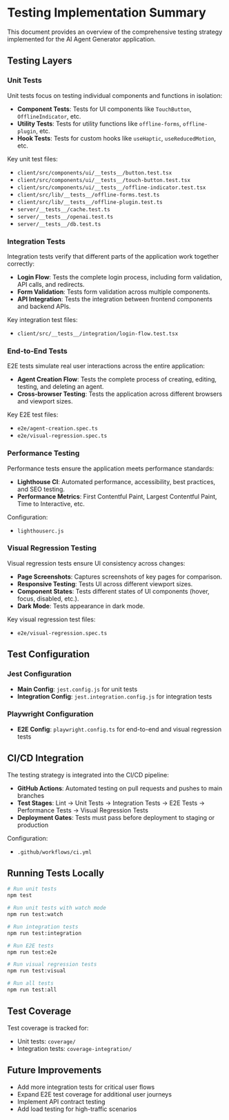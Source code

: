 # Testing Implementation Summary

This document provides an overview of the comprehensive testing strategy implemented for the AI Agent Generator application.

## Testing Layers

### Unit Tests

Unit tests focus on testing individual components and functions in isolation:

- **Component Tests**: Tests for UI components like `TouchButton`, `OfflineIndicator`, etc.
- **Utility Tests**: Tests for utility functions like `offline-forms`, `offline-plugin`, etc.
- **Hook Tests**: Tests for custom hooks like `useHaptic`, `useReducedMotion`, etc.

Key unit test files:

- `client/src/components/ui/__tests__/button.test.tsx`
- `client/src/components/ui/__tests__/touch-button.test.tsx`
- `client/src/components/ui/__tests__/offline-indicator.test.tsx`
- `client/src/lib/__tests__/offline-forms.test.ts`
- `client/src/lib/__tests__/offline-plugin.test.ts`
- `server/__tests__/cache.test.ts`
- `server/__tests__/openai.test.ts`
- `server/__tests__/db.test.ts`

### Integration Tests

Integration tests verify that different parts of the application work together correctly:

- **Login Flow**: Tests the complete login process, including form validation, API calls, and redirects.
- **Form Validation**: Tests form validation across multiple components.
- **API Integration**: Tests the integration between frontend components and backend APIs.

Key integration test files:

- `client/src/__tests__/integration/login-flow.test.tsx`

### End-to-End Tests

E2E tests simulate real user interactions across the entire application:

- **Agent Creation Flow**: Tests the complete process of creating, editing, testing, and deleting an agent.
- **Cross-browser Testing**: Tests the application across different browsers and viewport sizes.

Key E2E test files:

- `e2e/agent-creation.spec.ts`
- `e2e/visual-regression.spec.ts`

### Performance Testing

Performance tests ensure the application meets performance standards:

- **Lighthouse CI**: Automated performance, accessibility, best practices, and SEO testing.
- **Performance Metrics**: First Contentful Paint, Largest Contentful Paint, Time to Interactive, etc.

Configuration:

- `lighthouserc.js`

### Visual Regression Testing

Visual regression tests ensure UI consistency across changes:

- **Page Screenshots**: Captures screenshots of key pages for comparison.
- **Responsive Testing**: Tests UI across different viewport sizes.
- **Component States**: Tests different states of UI components (hover, focus, disabled, etc.).
- **Dark Mode**: Tests appearance in dark mode.

Key visual regression test files:

- `e2e/visual-regression.spec.ts`

## Test Configuration

### Jest Configuration

- **Main Config**: `jest.config.js` for unit tests
- **Integration Config**: `jest.integration.config.js` for integration tests

### Playwright Configuration

- **E2E Config**: `playwright.config.ts` for end-to-end and visual regression tests

## CI/CD Integration

The testing strategy is integrated into the CI/CD pipeline:

- **GitHub Actions**: Automated testing on pull requests and pushes to main branches
- **Test Stages**: Lint → Unit Tests → Integration Tests → E2E Tests → Performance Tests → Visual Regression Tests
- **Deployment Gates**: Tests must pass before deployment to staging or production

Configuration:

- `.github/workflows/ci.yml`

## Running Tests Locally

```bash
# Run unit tests
npm test

# Run unit tests with watch mode
npm run test:watch

# Run integration tests
npm run test:integration

# Run E2E tests
npm run test:e2e

# Run visual regression tests
npm run test:visual

# Run all tests
npm run test:all
```

## Test Coverage

Test coverage is tracked for:

- Unit tests: `coverage/`
- Integration tests: `coverage-integration/`

## Future Improvements

- Add more integration tests for critical user flows
- Expand E2E test coverage for additional user journeys
- Implement API contract testing
- Add load testing for high-traffic scenarios
